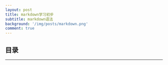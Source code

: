 ```yaml
---
layout: post
title: markdown学习初步
subtitle: markdown语法
background: '/img/posts/markdown.png'
comment: true
---
```


## 目录


---

